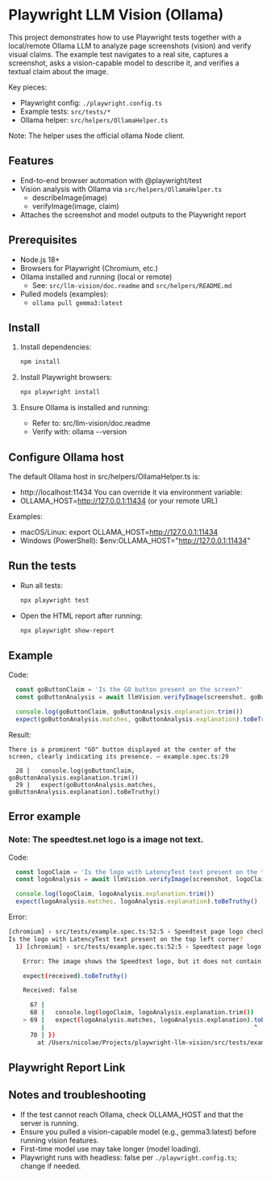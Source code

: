 # Playwright LLM Vision (Ollama)

This project demonstrates how to use Playwright tests together with a local/remote Ollama LLM to analyze page screenshots (vision) and verify visual claims. The example test navigates to a real site, captures a screenshot, asks a vision-capable model to describe it, and verifies a textual claim about the image.

Key pieces:
- Playwright config: `./playwright.config.ts`
- Example tests: `src/tests/*`
- Ollama helper: `src/helpers/OllamaHelper.ts`

Note: The helper uses the official ollama Node client.

## Features

- End-to-end browser automation with @playwright/test
- Vision analysis with Ollama via `src/helpers/OllamaHelper.ts`
  - describeImage(image)
  - verifyImage(image, claim)
- Attaches the screenshot and model outputs to the Playwright report

## Prerequisites

- Node.js 18+
- Browsers for Playwright (Chromium, etc.)
- Ollama installed and running (local or remote)
  - See: `src/llm-vision/doc.readme` and `src/helpers/README.md`
- Pulled models (examples):
  - `ollama pull gemma3:latest`

## Install

1) Install dependencies:
   ```bash 
   npm install
   ```

2) Install Playwright browsers:
   ```bash 
   npx playwright install
   ```

3) Ensure Ollama is installed and running:
   - Refer to: src/llm-vision/doc.readme
   - Verify with: ollama --version

## Configure Ollama host

The default Ollama host in src/helpers/OllamaHelper.ts is:
- http://localhost:11434
You can override it via environment variable:
- OLLAMA_HOST=http://127.0.0.1:11434 (or your remote URL)

Examples:
- macOS/Linux: export OLLAMA_HOST=http://127.0.0.1:11434
- Windows (PowerShell): $env:OLLAMA_HOST="http://127.0.0.1:11434"

## Run the tests

- Run all tests:
  
  ```bash 
  npx playwright test
  ```

- Open the HTML report after running:
   
  ```bash
  npx playwright show-report
  ```
## Example

Code:
```js
  const goButtonClaim = 'Is the GO button present on the screen?'
  const goButtonAnalysis = await llmVision.verifyImage(screenshot, goButtonClaim)

  console.log(goButtonClaim, goButtonAnalysis.explanation.trim())
  expect(goButtonAnalysis.matches, goButtonAnalysis.explanation).toBeTruthy()
```

Result:
```
There is a prominent "GO" button displayed at the center of the screen, clearly indicating its presence. — example.spec.ts:29

  28 |   console.log(goButtonClaim, goButtonAnalysis.explanation.trim())
  29 |   expect(goButtonAnalysis.matches, goButtonAnalysis.explanation).toBeTruthy()

```

## Error example

### Note: The speedtest.net logo is a image not text.

Code:
```js
  const logoClaim = 'Is the logo with LatencyTest text present on the top left corner?'
  const logoAnalysis = await llmVision.verifyImage(screenshot, logoClaim)

  console.log(logoClaim, logoAnalysis.explanation.trim())
  expect(logoAnalysis.matches, logoAnalysis.explanation).toBeTruthy()
```

Error:
```bash
[chromium] › src/tests/example.spec.ts:52:5 › Speedtest page logo check
Is the logo with LatencyTest text present on the top left corner?
  1) [chromium] › src/tests/example.spec.ts:52:5 › Speedtest page logo check ───────────────────────

    Error: The image shows the Speedtest logo, but it does not contain the text "LatencyTest" as described in the claim.

    expect(received).toBeTruthy()

    Received: false

      67 |
      68 |   console.log(logoClaim, logoAnalysis.explanation.trim())
    > 69 |   expect(logoAnalysis.matches, logoAnalysis.explanation).toBeTruthy()
         |                                                          ^
      70 | })
        at /Users/nicolae/Projects/playwright-llm-vision/src/tests/example.spec.ts:69:58
```

## Playwright Report Link




## Notes and troubleshooting

- If the test cannot reach Ollama, check OLLAMA_HOST and that the server is running.
- Ensure you pulled a vision-capable model (e.g., gemma3:latest) before running vision features.
- First-time model use may take longer (model loading).
- Playwright runs with headless: false per `./playwright.config.ts`; change if needed.
